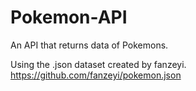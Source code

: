 # Pokemon-API

An API that returns data of Pokemons.

Using the .json dataset created by fanzeyi.
https://github.com/fanzeyi/pokemon.json
